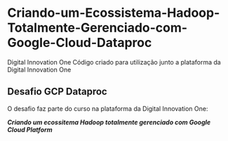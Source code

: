 # Criando-um-Ecossistema-Hadoop-Totalmente-Gerenciado-com-Google-Cloud-Dataproc
Digital Innovation One
Código criado para utilização junto a plataforma da Digital Innovation One


## Desafio GCP Dataproc

O desafio faz parte do curso na plataforma da Digital Innovation One:

__*Criando um ecossitema Hadoop totalmente gerenciado com Google Cloud Platform*__



